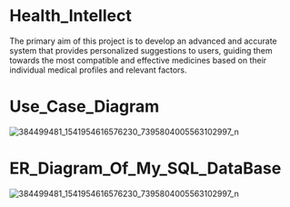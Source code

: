 # Health_Intellect
The primary aim of this project is to develop an advanced and accurate system that provides personalized suggestions to users, guiding them towards the most compatible and effective medicines based on their individual medical profiles and relevant factors.

# Use_Case_Diagram

![384499481_1541954616576230_7395804005563102997_n](https://github.com/ShadmanShariar/Health_Intellect/assets/75669228/0d076eca-bf38-4099-a375-f26b1ffb2717)

# ER_Diagram_Of_My_SQL_DataBase

![384499481_1541954616576230_7395804005563102997_n](https://github.com/ShadmanShariar/Health_Intellect/assets/75669228/0400231d-0992-47ec-a2dd-d3008c736574)

